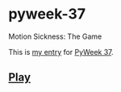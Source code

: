 # pyweek-37

Motion Sickness: The Game

This is [my entry](https://pyweek.org/e/motion-sickness/) for [PyWeek 37](https://pyweek.org/37/).

## [Play](https://szabolcsdombi.com/pyweek-37/)
